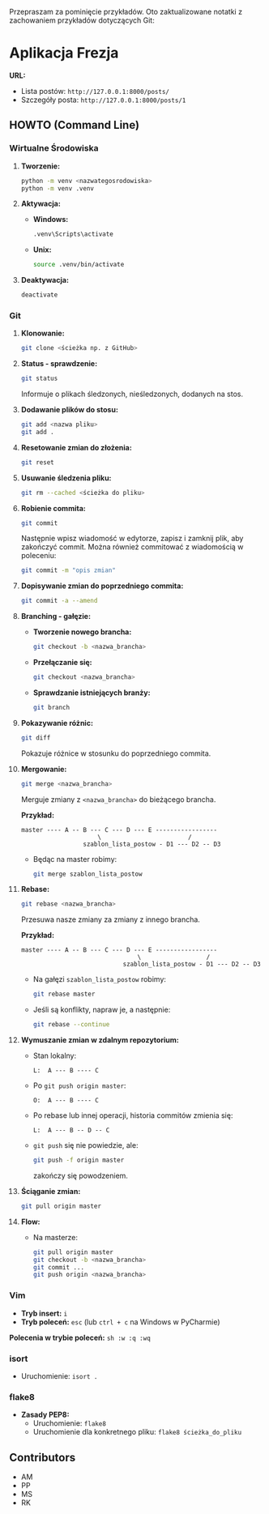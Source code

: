 Przepraszam za pominięcie przykładów. Oto zaktualizowane notatki z zachowaniem przykładów dotyczących Git:

# Aplikacja Frezja

**URL:**
- Lista postów: `http://127.0.0.1:8000/posts/`
- Szczegóły posta: `http://127.0.0.1:8000/posts/1`

## HOWTO (Command Line)

### Wirtualne Środowiska

1. **Tworzenie:**
    ```sh
    python -m venv <nazwategosrodowiska>
    python -m venv .venv
    ```

2. **Aktywacja:**
    - **Windows:**
      ```sh
      .venv\Scripts\activate
      ```
    - **Unix:**
      ```sh
      source .venv/bin/activate
      ```

3. **Deaktywacja:**
    ```sh
    deactivate
    ```

### Git

1. **Klonowanie:**
    ```sh
    git clone <ścieżka np. z GitHub>
    ```

2. **Status - sprawdzenie:**
    ```sh
    git status
    ```
    Informuje o plikach śledzonych, nieśledzonych, dodanych na stos.

3. **Dodawanie plików do stosu:**
    ```sh
    git add <nazwa pliku>
    git add .
    ```

4. **Resetowanie zmian do złożenia:**
    ```sh
    git reset
    ```

5. **Usuwanie śledzenia pliku:**
    ```sh
    git rm --cached <ścieżka do pliku>
    ```

6. **Robienie commita:**
    ```sh
    git commit
    ```
    Następnie wpisz wiadomość w edytorze, zapisz i zamknij plik, aby zakończyć commit.
    Można również commitować z wiadomością w poleceniu:
    ```sh
    git commit -m "opis zmian"
    ```

7. **Dopisywanie zmian do poprzedniego commita:**
    ```sh
    git commit -a --amend
    ```

8. **Branching - gałęzie:**
    - **Tworzenie nowego brancha:**
      ```sh
      git checkout -b <nazwa_brancha>
      ```
    - **Przełączanie się:**
      ```sh
      git checkout <nazwa_brancha>
      ```
    - **Sprawdzanie istniejących branży:**
      ```sh
      git branch
      ```

9. **Pokazywanie różnic:**
    ```sh
    git diff
    ```
    Pokazuje różnice w stosunku do poprzedniego commita.

10. **Mergowanie:**
    ```sh
    git merge <nazwa_brancha>
    ```
    Merguje zmiany z `<nazwa_brancha>` do bieżącego brancha.

    **Przykład:**
    ```
    master ---- A -- B --- C --- D --- E -----------------
                         \                        / 
                     szablon_lista_postow - D1 --- D2 -- D3
    ```
    - Będąc na master robimy:
      ```sh
      git merge szablon_lista_postow
      ```

11. **Rebase:**
    ```sh
    git rebase <nazwa_brancha>
    ```
    Przesuwa nasze zmiany za zmiany z innego brancha.

    **Przykład:**
    ```
    master ---- A -- B --- C --- D --- E -----------------
                                    \                  / 
                                szablon_lista_postow - D1 --- D2 -- D3
    ```
    - Na gałęzi `szablon_lista_postow` robimy:
      ```sh
      git rebase master
      ```
    - Jeśli są konflikty, napraw je, a następnie:
      ```sh
      git rebase --continue
      ```

12. **Wymuszanie zmian w zdalnym repozytorium:**
    - Stan lokalny:
      ```
      L:  A --- B ---- C
      ```
    - Po `git push origin master`:
      ```
      O:  A --- B ---- C
      ```
    - Po rebase lub innej operacji, historia commitów zmienia się:
      ```
      L:  A --- B -- D -- C
      ```
    - `git push` się nie powiedzie, ale:
      ```sh
      git push -f origin master
      ```
      zakończy się powodzeniem.

13. **Ściąganie zmian:**
    ```sh
    git pull origin master
    ```

14. **Flow:**
    - Na masterze:
      ```sh
      git pull origin master
      git checkout -b <nazwa_brancha>
      git commit ...
      git push origin <nazwa_brancha>
      ```

### Vim

- **Tryb insert:** `i`
- **Tryb poleceń:** `esc` (lub `ctrl + c` na Windows w PyCharmie)

**Polecenia w trybie poleceń:**
    ```sh
    :w
    :q
    :wq
    ```

### isort

- Uruchomienie: `isort .`

### flake8

- **Zasady PEP8:**
  - Uruchomienie: `flake8`
  - Uruchomienie dla konkretnego pliku: `flake8 ścieżka_do_pliku`

## Contributors
- AM
- PP
- MS
- RK